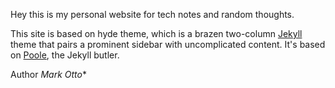 Hey this is my personal website for tech notes and random thoughts.

This site is based on hyde theme, which is a brazen two-column [Jekyll](http://jekyllrb.com) theme that pairs a prominent sidebar with uncomplicated content. It's based on [Poole](http://getpoole.com), the Jekyll butler.

Author *Mark Otto**
